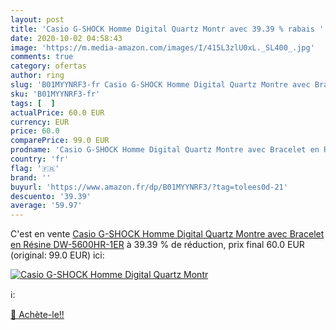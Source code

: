 ```yaml
---
layout: post
title: 'Casio G-SHOCK Homme Digital Quartz Montr avec 39.39 % rabais '
date: 2020-10-02 04:58:43
image: 'https://m.media-amazon.com/images/I/415L3zlU0xL._SL400_.jpg'
comments: true
category: ofertas
author: ring
slug: 'B01MYYNRF3-fr Casio G-SHOCK Homme Digital Quartz Montre avec Bracelet en...'
sku: 'B01MYYNRF3-fr'
tags: [  ]
actualPrice: 60.0 EUR
currency: EUR
price: 60.0
comparePrice: 99.0 EUR
prodname: 'Casio G-SHOCK Homme Digital Quartz Montre avec Bracelet en Résine DW-5600HR-1ER'
country: 'fr'
flag: '🇫🇷'
brand: ''
buyurl: 'https://www.amazon.fr/dp/B01MYYNRF3/?tag=tolees0d-21'
descuento: '39.39'
average: '59.97'
---
```


C'est en vente [Casio G-SHOCK Homme Digital Quartz Montre avec Bracelet en Résine DW-5600HR-1ER](https://www.amazon.fr/dp/B01MYYNRF3/?tag=tolees0d-21)  à  39.39 % de réduction, prix final  60.0 EUR (original: 99.0 EUR) ici:

[![Casio G-SHOCK Homme Digital Quartz Montr](https://m.media-amazon.com/images/I/415L3zlU0xL._SL400_.jpg)](https://www.amazon.fr/dp/B01MYYNRF3/?tag=tolees0d-21)

ℹ️:


[🛒 Achète-le!!](https://www.amazon.fr/dp/B01MYYNRF3/?tag=tolees0d-21)
